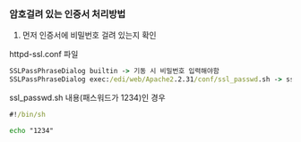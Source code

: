 ### 암호걸려 있는 인증서 처리방법

1. 먼저 인증서에 비밀번호 걸려 있는지 확인 

httpd-ssl.conf 파일

```cmd
SSLPassPhraseDialog builtin -> 기동 시 비밀번호 입력해야함
SSLPassPhraseDialog exec:/edi/web/Apache2.2.31/conf/ssl_passwd.sh -> ssl_passwd.sh 파일 권한 확인
```

ssl_passwd.sh 내용(패스워드가 1234)인 경우

```cmd
#!/bin/sh

echo "1234"
```



